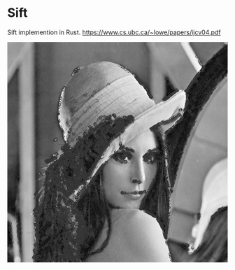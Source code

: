# Sift
Sift implemention in Rust. https://www.cs.ubc.ca/~lowe/papers/ijcv04.pdf


![fast](doc/lenna_fast.png)